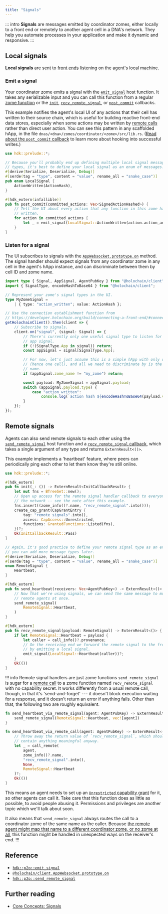 ```yaml
---
title: "Signals"
---
```


::: intro
**Signals** are messages emitted by coordinator zomes, either locally to a front end or remotely to another agent cell in a DNA's network. They help you automate processes in your application and make it dynamic and responsive.
:::

## Local signals

**Local signals** are sent to [front ends](/build/connecting-a-front-end/) listening on the agent's local machine.

### Emit a signal

Your coordinator zome emits a signal with the [`emit_signal`](https://docs.rs/hdk/latest/hdk/p2p/fn.emit_signal.html) host function. It takes any serializable input and you can call this function from a regular [zome function](/build/zome-functions/) or the [`init`](/build/callbacks-and-lifecycle-hooks/#define-an-init-callback), [`recv_remote_signal`](/build/callbacks-and-lifecycle-hooks/#define-a-recv-remote-signal-callback), or [`post_commit`](/build/callbacks-and-lifecycle-hooks/#define-a-post-commit-callback) callbacks.

This example notifies the agent's local UI of any actions that their cell has written to their source chain, which is useful for building reactive front-end data stores, especially when some actions may be written by [remote calls](/build/calling-zome-functions/#call-a-zome-function-from-another-agent-in-the-network) rather than direct user action. You can see this pattern in any scaffolded hApp, in the file `dnas/<dna>/zomes/coordinator/<zome>/src/lib.rs`. ([Read about the `post_commit` callback](/build/callbacks-and-lifecycle-hooks/#define-a-post-commit-callback) to learn more about hooking into successful writes.)

```rust
use hdk::prelude::*;

// Because you'll probably end up defining multiple local signal message
// types, it's best to define your local signal as an enum of messages.
#[derive(Serialize, Deserialize, Debug)]
#[serde(tag = "type", content = "value", rename_all = "snake_case")]
pub enum LocalSignal {
    ActionWritten(ActionHash),
}

#[hdk_extern(infallible)]
pub fn post_commit(committed_actions: Vec<SignedActionHashed>) {
    // Tell the UI about every action that any function in this zome has
    // written.
    for action in committed_actions {
        let _ = emit_signal(LocalSignal::ActionWritten(action.action_address()));
    }
}
```

### Listen for a signal

The UI subscribes to signals with the [`AppWebsocket.prototype.on`](https://github.com/holochain/holochain-client-js/blob/main/docs/client.appwebsocket.on.md) method. The signal handler should expect signals from any coordinator zome in any cell in the agent's hApp instance, and can discriminate between them by cell ID and zome name.

<!-- FIXME(0.5): does SignalType still exist? -->

```typescript
import type { Signal, AppSignal, AgentPubKey } from "@holochain/client";
import { SignalType, encodeHashToBase64 } from "@holochain/client";

// Represent your zome's signal types in the UI.
type MyZomeSignal =
    | { type: "action_written"; value: ActionHash };

// Use the connection establishment function from
// https://developer.holochain.org/build/connecting-a-front-end/#connect-to-a-happ-with-the-javascript-client
getHolochainClient().then(client => {
    // Subscribe to signals.
    client.on("signal", (signal: Signal) => {
        // There's currently only one useful signal type to listen for -- an
        // app signal.
        if (!(SignalType.App in signal)) return;
        const appSignal = signal[SignalType.App];

        // For now, let's just assume this is a simple hApp with only one DNA
        // (hence one cell), and all we need to discriminate by is the zome
        // name.
        if (appSignal.zome_name != "my_zome") return;

        const payload: MyZomeSignal = appSignal.payload;
        switch (appSignal.payload.type) {
            case "action_written":
                console.log(`action hash ${encodeHashToBase64(payload.value)} written`);
        }
    });
});
```

## Remote signals

Agents can also send remote signals to each other using the [`send_remote_signal`](https://docs.rs/hdk/latest/hdk/p2p/fn.send_remote_signal.html) host function and a [`recv_remote_signal` callback](/build/callbacks-and-lifecycle-hooks/#define-a-recv-remote-signal-callback), which takes a single argument of any type and returns `ExternResult<()>`.

This example implements a 'heartbeat' feature, where peers can periodically ping each other to let them know they're still online.

```rust
use hdk::prelude::*;

#[hdk_extern]
pub fn init(_: ()) -> ExternResult<InitCallbackResult> {
    let mut fns = BTreeSet::new();
    // Open up access for the remote signal handler callback to everyone on
    // the network -- see the note after this example.
    fns.insert((zome_info()?.name, "recv_remote_signal".into()));
    create_cap_grant(CapGrantEntry {
        tag: "remote signals".into(),
        access: CapAccess::Unrestricted,
        functions: GrantedFunctions::Listed(fns),
    })?;
    Ok(InitCallbackResult::Pass)
}

// Again, it's good practice to define your remote signal type as an enum so
// you can add more message types later.
#[derive(Serialize, Deserialize, Debug)]
#[serde(tag = "type", content = "value", rename_all = "snake_case")]
enum RemoteSignal {
    Heartbeat,
}

#[hdk_extern]
pub fn send_heartbeat(receivers: Vec<AgentPubKey>) -> ExternResult<()> {
    // Now that we're using signals, we can send the same message to multiple
    // remote agents at once.
    send_remote_signal(
        RemoteSignal::Heartbeat,
    )
}

#[hdk_extern]
pub fn recv_remote_signal(payload: RemoteSignal) -> ExternResult<()> {
    if let RemoteSignal::Heartbeat = payload {
        let caller = call_info()?.provenance;
        // On the receiving end we forward the remote signal to the front end
        // by emitting a local signal.
        emit_signal(LocalSignal::Heartbeat(caller))?;
    }
    Ok(())
}
```

!!! info Remote signal handlers are just zome functions
`send_remote_signal` is sugar for a [remote call](/build/calling-zome-functions/#call-a-zome-function-from-another-agent-in-the-network) to a zome function named  `recv_remote_signal` with no capability secret<!-- TODO: link to capabilities page -->. It works differently from a usual remote call, though, in that it's 'send-and-forget' --- it doesn't block execution waiting for a response, and it doesn't return an error if anything fails. Other than that, the following two are roughly equivalent.

```rust
fn send_heartbeat_via_remote_signal(agent: AgentPubKey) -> ExternResult<()> {
    send_remote_signal(RemoteSignal::Heartbeat, vec![agent])
}

fn send_heartbeat_via_remote_call(agent: AgentPubKey) -> ExternResult<()> {
    // Throw away the return value of `recv_remote_signal`, which shouldn't
    // contain anything meaningful anyway.
    let _ = call_remote(
        agent,
        zome_info()?.name,
        "recv_remote_signal".into(),
        None,
        RemoteSignal::Heartbeat
    )?;
    Ok(())
}
```

This means an agent needs to set up an [`Unrestricted` capability grant](https://docs.rs/holochain_integrity_types/latest/holochain_integrity_types/capability/enum.CapAccess.html#variant.Unrestricted)<!--TODO: link to capabilities page --> for it, so other agents can call it. Take care that this function does as little as possible, to avoid people abusing it. Permissions and privileges are another topic which we'll talk about soon.<!-- TODO: delete this sentence -->

It also means that `send_remote_signal` always routes the call to a coordinator zome of the same name as the caller. Because [the remote agent might map that name to a different coordinator zome, or no zome at all](/build/calling-zome-functions/#remote-call-unknown-routing), this function might be handled in unexpected ways on the receiver's end.
!!!

## Reference

* [`hdk::p2p::emit_signal`](https://docs.rs/hdk/latest/hdk/p2p/fn.emit_signal.html)
* [`@holochain/client.AppWebsocket.prototype.on`](https://github.com/holochain/holochain-client-js/blob/main/docs/client.appwebsocket.on.md)
* [`hdk::p2p::send_remote_signal`](https://docs.rs/hdk/latest/hdk/p2p/fn.send_remote_signal.html)

## Further reading

* [Core Concepts: Signals](/concepts/9_signals/)
<!-- TODO: reference capabilities page -->